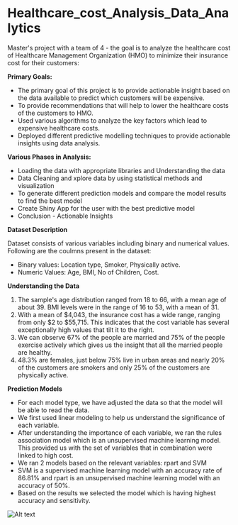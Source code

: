 # Healthcare_cost_Analysis_Data_Analytics

Master's project with a team of 4 - the goal is to analyze the healthcare cost of Healthcare Management Organization (HMO) to minimize their insurance cost for their customers:

**Primary Goals:**

* The primary goal of this project is to provide actionable insight based on the data available to predict which customers will be expensive.
* To provide recommendations that will help to lower the healthcare costs of the customers to HMO.
* Used various algorithms to analyze the key factors which lead to expensive healthcare costs.
* Deployed different predictive modelling techniques to provide actionable insights using data analysis.

**Various Phases in Analysis:**

* Loading the data with appropriate libraries and Understanding the data
* Data Cleaning and xplore data by using statistical methods and visualization
* To generate different prediction models and compare the model results to find the best model
* Create Shiny App for the user with the best predictive model
* Conclusion - Actionable Insights

**Dataset Description**

Dataset consists of various variables including binary and numerical values. Following are the coulmns present in the dataset:

* Binary values: Location type, Smoker, Physically active.
* Numeric Values: Age, BMI, No of Children, Cost.

**Understanding the Data**

1. The sample's age distribution ranged from 18 to 66, with a mean age of about 39. BMI levels were in the range of 16 to 53, with a mean of 31.
2. With a mean of $4,043, the insurance cost has a wide range, ranging from only $2 to $55,715. This indicates that the cost variable has several exceptionally high values that tilt it to the right.
3. We can observe 67% of the people are married and 75% of the people exercise actively which gives us the insight that all the married people are healthy.
4. 48.3% are females, just below 75% live in urban areas and nearly 20% of the customers are smokers and only 25% of the customers are physically active.

**Prediction Models**

* For each model type, we have adjusted the data so that the model will be able to read the data.
* We first used linear modeling to help us understand the significance of each variable.
* After understanding the importance of each variable, we ran the rules association model which is an unsupervised machine learning model. This provided us with the set of variables that in combination were linked to high cost.
* We ran 2 models based on the relevant variables: rpart and SVM
* SVM is a supervised machine learning model with an accuracy rate of 86.81% and rpart is an unsupervised machine learning model with an accuracy of 50%. 
* Based on the results we selected the model which is having highest accuracy and sensitivity.

![Alt text](<img width="809" alt="EX-1" src="https://github.com/tankasaliharshita/Healthcare_Cost_Analysis_Data_Analytics/assets/158988940/def44d2c-4dcd-4434-94ed-1ae8a78f7d90">)



